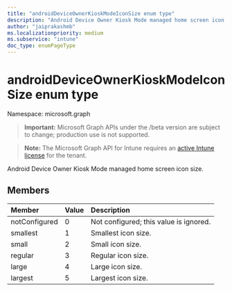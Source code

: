 ```yaml
---
title: "androidDeviceOwnerKioskModeIconSize enum type"
description: "Android Device Owner Kiosk Mode managed home screen icon size."
author: "jaiprakashmb"
ms.localizationpriority: medium
ms.subservice: "intune"
doc_type: enumPageType
---
```


# androidDeviceOwnerKioskModeIconSize enum type

Namespace: microsoft.graph
> **Important:** Microsoft Graph APIs under the /beta version are subject to change; production use is not supported.

> **Note:** The Microsoft Graph API for Intune requires an [active Intune license](https://go.microsoft.com/fwlink/?linkid=839381) for the tenant.


Android Device Owner Kiosk Mode managed home screen icon size.

## Members
|Member|Value|Description|
|:---|:---|:---|
|notConfigured|0|Not configured; this value is ignored.|
|smallest|1|Smallest icon size.|
|small|2|Small icon size.|
|regular|3|Regular icon size.|
|large|4|Large icon size.|
|largest|5|Largest icon size.|

